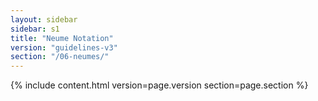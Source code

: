 ```yaml
---
layout: sidebar
sidebar: s1
title: "Neume Notation"
version: "guidelines-v3"
section: "/06-neumes/"
---
```

{% include content.html version=page.version section=page.section %}